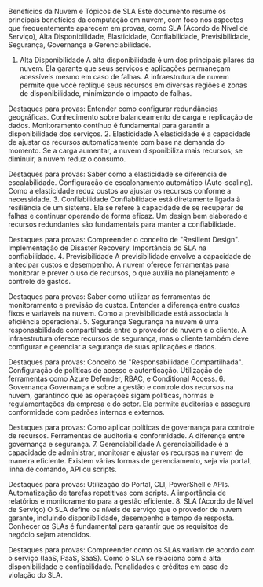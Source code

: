 Benefícios da Nuvem e Tópicos de SLA
Este documento resume os principais benefícios da computação em nuvem, com foco nos aspectos que frequentemente aparecem em provas, como SLA (Acordo de Nível de Serviço), Alta Disponibilidade, Elasticidade, Confiabilidade, Previsibilidade, Segurança, Governança e Gerenciabilidade.

1. Alta Disponibilidade
A alta disponibilidade é um dos principais pilares da nuvem. Ela garante que seus serviços e aplicações permaneçam acessíveis mesmo em caso de falhas. A infraestrutura de nuvem permite que você replique seus recursos em diversas regiões e zonas de disponibilidade, minimizando o impacto de falhas.

Destaques para provas:
Entender como configurar redundâncias geográficas.
Conhecimento sobre balanceamento de carga e replicação de dados.
Monitoramento contínuo é fundamental para garantir a disponibilidade dos serviços.
2. Elasticidade
A elasticidade é a capacidade de ajustar os recursos automaticamente com base na demanda do momento. Se a carga aumentar, a nuvem disponibiliza mais recursos; se diminuir, a nuvem reduz o consumo.

Destaques para provas:
Saber como a elasticidade se diferencia de escalabilidade.
Configuração de escalonamento automático (Auto-scaling).
Como a elasticidade reduz custos ao ajustar os recursos conforme a necessidade.
3. Confiabilidade
Confiabilidade está diretamente ligada à resiliência de um sistema. Ela se refere à capacidade de se recuperar de falhas e continuar operando de forma eficaz. Um design bem elaborado e recursos redundantes são fundamentais para manter a confiabilidade.

Destaques para provas:
Compreender o conceito de "Resilient Design".
Implementação de Disaster Recovery.
Importância do SLA na confiabilidade.
4. Previsibilidade
A previsibilidade envolve a capacidade de antecipar custos e desempenho. A nuvem oferece ferramentas para monitorar e prever o uso de recursos, o que auxilia no planejamento e controle de gastos.

Destaques para provas:
Saber como utilizar as ferramentas de monitoramento e previsão de custos.
Entender a diferença entre custos fixos e variáveis na nuvem.
Como a previsibilidade está associada à eficiência operacional.
5. Segurança
Segurança na nuvem é uma responsabilidade compartilhada entre o provedor de nuvem e o cliente. A infraestrutura oferece recursos de segurança, mas o cliente também deve configurar e gerenciar a segurança de suas aplicações e dados.

Destaques para provas:
Conceito de "Responsabilidade Compartilhada".
Configuração de políticas de acesso e autenticação.
Utilização de ferramentas como Azure Defender, RBAC, e Conditional Access.
6. Governança
Governança é sobre a gestão e controle dos recursos na nuvem, garantindo que as operações sigam políticas, normas e regulamentações da empresa e do setor. Ela permite auditorias e assegura conformidade com padrões internos e externos.

Destaques para provas:
Como aplicar políticas de governança para controle de recursos.
Ferramentas de auditoria e conformidade.
A diferença entre governança e segurança.
7. Gerenciabilidade
A gerenciabilidade é a capacidade de administrar, monitorar e ajustar os recursos na nuvem de maneira eficiente. Existem várias formas de gerenciamento, seja via portal, linha de comando, API ou scripts.

Destaques para provas:
Utilização do Portal, CLI, PowerShell e APIs.
Automatização de tarefas repetitivas com scripts.
A importância de relatórios e monitoramento para a gestão eficiente.
8. SLA (Acordo de Nível de Serviço)
O SLA define os níveis de serviço que o provedor de nuvem garante, incluindo disponibilidade, desempenho e tempo de resposta. Conhecer os SLAs é fundamental para garantir que os requisitos de negócio sejam atendidos.

Destaques para provas:
Compreender como os SLAs variam de acordo com o serviço (IaaS, PaaS, SaaS).
Como o SLA se relaciona com a alta disponibilidade e confiabilidade.
Penalidades e créditos em caso de violação do SLA.
